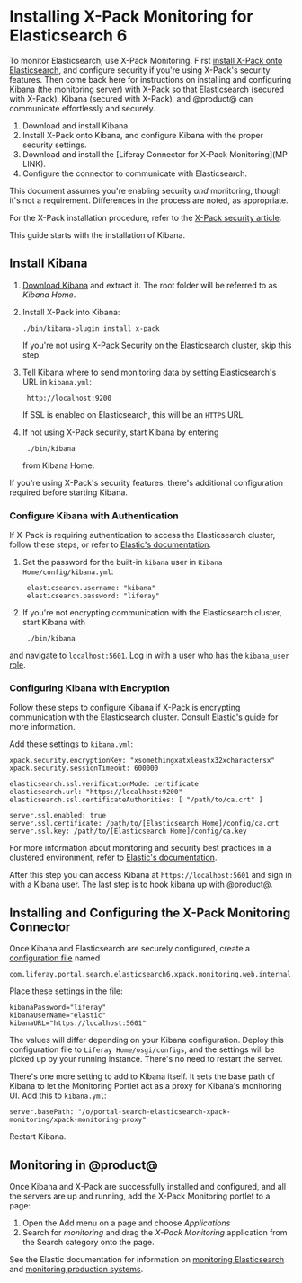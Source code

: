 # Installing X-Pack Monitoring for Elasticsearch 6

To monitor Elasticsearch, use X-Pack Monitoring. First [install X-Pack onto
Elasticsearch](discover/deployment/-/knowledge_base-7-1/securing-elasticsearch-6-with-x-pack),
and configure security if you're using X-Pack's security features. Then come
back here for instructions on installing and configuring Kibana (the monitoring
server) with X-Pack so that Elasticsearch (secured with X-Pack), Kibana (secured
with X-Pack), and @product@ can communicate effortlessly and securely.

1.  Download and install Kibana.
2.  Install X-Pack onto Kibana, and configure Kibana with the proper security
    settings.
3.  Download and install the [Liferay Connector for X-Pack Monitoring](MP LINK).
4.  Configure the connector to communicate with Elasticsearch.

This document assumes you're enabling security *and* monitoring, though it's not
a requirement. Differences in the process are noted, as appropriate.

For the X-Pack installation procedure, refer to the [X-Pack security
article](/discover/deployment/-/knowledge_base-7-1/securing-elasticsearch-6-with-x-pack).

This guide starts with the installation of Kibana.

## Install Kibana

1.  [Download Kibana](https://www.elastic.co/downloads/kibana) and extract it.
    The root folder will be referred to as *Kibana Home*.

2.  Install X-Pack into Kibana:

        ./bin/kibana-plugin install x-pack

    If you're not using X-Pack Security on the Elasticsearch cluster, skip this
    step.

3. Tell Kibana where to send monitoring data by setting Elasticsearch's URL in
   `kibana.yml`:

        http://localhost:9200

    If SSL is enabled on Elasticsearch, this will be an `HTTPS` URL.

4. If not using X-Pack security, start Kibana by entering

        ./bin/kibana

    from Kibana Home.

If you're using X-Pack's security features, there's additional configuration
required before starting Kibana.

### Configure Kibana with Authentication

If X-Pack is requiring authentication to access the Elasticsearch cluster,
follow these steps, or refer to [Elastic's
documentation](https://www.elastic.co/guide/en/kibana/6.1/monitoring-xpack-kibana.html). 

1. Set the password for the built-in `kibana` user in `Kibana
   Home/config/kibana.yml`:

        elasticsearch.username: "kibana"
        elasticsearch.password: "liferay"

2. If you're not encrypting communication with the Elasticsearch cluster, start
   Kibana with 

        ./bin/kibana

and navigate to `localhost:5601`. Log in with a
[user](https://www.elastic.co/guide/en/x-pack/6.1/native-realm.html#native-add) who has the `kibana_user`
[role](https://www.elastic.co/guide/en/x-pack/6.1/built-in-roles.html).

### Configuring Kibana with Encryption

Follow these steps to configure Kibana if X-Pack is encrypting communication
with the Elasticsearch cluster. Consult [Elastic's
guide](https://www.elastic.co/guide/en/kibana/6.2/using-kibana-with-security.html#using-kibana-with-security)
for more information.

Add these settings to `kibana.yml`:

    xpack.security.encryptionKey: "xsomethingxatxleastx32xcharactersx"
    xpack.security.sessionTimeout: 600000

    elasticsearch.ssl.verificationMode: certificate
    elasticsearch.url: "https://localhost:9200"
    elasticsearch.ssl.certificateAuthorities: [ "/path/to/ca.crt" ]

    server.ssl.enabled: true
    server.ssl.certificate: /path/to/[Elasticsearch Home]/config/ca.crt
    server.ssl.key: /path/to/[Elasticsearch Home]/config/ca.key

For more information about monitoring and security best practices in a clustered
environment, refer to [Elastic's
documentation](https://www.elastic.co/guide/en/x-pack/6.1/secure-monitoring.html).

After this step you can access Kibana at `https://localhost:5601` and sign in
with a Kibana user. The last step is to hook kibana up with @product@.

## Installing and Configuring the X-Pack Monitoring Connector

Once Kibana and Elasticsearch are securely configured, create a
[configuration file](/discover/portal/-/knowledge_base/7-1/understanding-system-configuration-files) named

    com.liferay.portal.search.elasticsearch6.xpack.monitoring.web.internal.configuration.XPackMonitoringConfiguration.config

Place these settings in the file:

    kibanaPassword="liferay"
    kibanaUserName="elastic"
    kibanaURL="https://localhost:5601"

The values will differ depending on your Kibana configuration. Deploy this
configuration file to `Liferay Home/osgi/configs`, and the settings will be
picked up by your running instance. There's no need to restart the server.

There's one more setting to add to Kibana itself. It sets the base path of
Kibana to let the Monitoring Portlet act as a proxy for Kibana's monitoring UI.
Add this to `kibana.yml`:

    server.basePath: "/o/portal-search-elasticsearch-xpack-monitoring/xpack-monitoring-proxy"

Restart Kibana.

## Monitoring in @product@

Once Kibana and X-Pack are successfully installed and configured, and all the
servers are up and running, add the X-Pack Monitoring portlet to a page:

1. Open the Add menu on a page and choose *Applications*
2. Search for *monitoring* and drag the *X-Pack Monitoring* application from the
   Search category onto the page.

See the Elastic documentation for information on [monitoring
Elasticsearch](https://www.elastic.co/guide/en/elasticsearch/reference/6.1/es-monitoring.html)
and [monitoring production
systems](https://www.elastic.co/guide/en/x-pack/6.1/monitoring-production.html).



